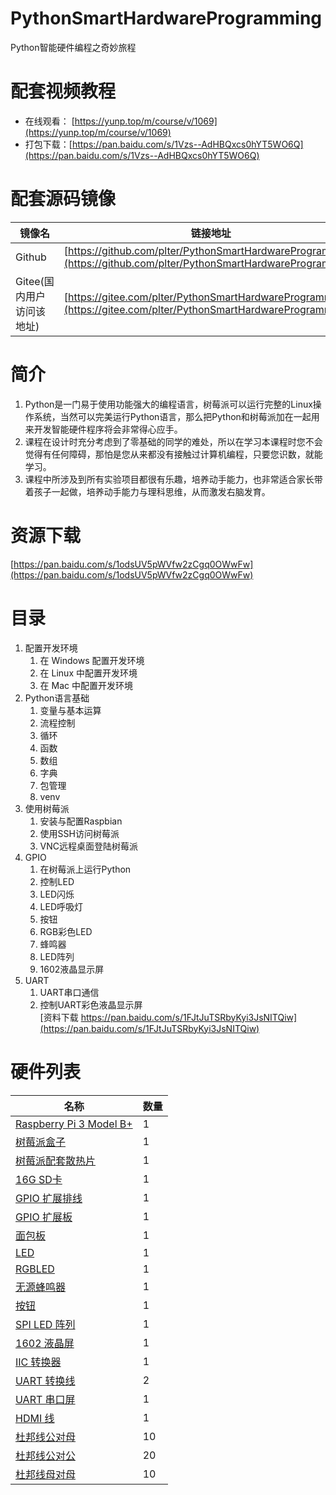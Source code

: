 # PythonSmartHardwareProgramming
Python智能硬件编程之奇妙旅程

# 配套视频教程  

* 在线观看： [https://yunp.top/m/course/v/1069](https://yunp.top/m/course/v/1069)
* 打包下载：[https://pan.baidu.com/s/1Vzs--AdHBQxcs0hYT5WO6Q](https://pan.baidu.com/s/1Vzs--AdHBQxcs0hYT5WO6Q)

# 配套源码镜像 

| 镜像名 | 链接地址 |
| --- | --- |
| Github | [https://github.com/plter/PythonSmartHardwareProgramming](https://github.com/plter/PythonSmartHardwareProgramming) |
| Gitee(国内用户访问该地址) | [https://gitee.com/plter/PythonSmartHardwareProgramming](https://gitee.com/plter/PythonSmartHardwareProgramming) |

# 简介

1. Python是一门易于使用功能强大的编程语言，树莓派可以运行完整的Linux操作系统，当然可以完美运行Python语言，那么把Python和树莓派加在一起用来开发智能硬件程序将会非常得心应手。  
2. 课程在设计时充分考虑到了零基础的同学的难处，所以在学习本课程时您不会觉得有任何障碍，那怕是您从来都没有接触过计算机编程，只要您识数，就能学习。
3. 课程中所涉及到所有实验项目都很有乐趣，培养动手能力，也非常适合家长带着孩子一起做，培养动手能力与理科思维，从而激发右脑发育。  

# 资源下载 

[https://pan.baidu.com/s/1odsUV5pWVfw2zCgq0OWwFw](https://pan.baidu.com/s/1odsUV5pWVfw2zCgq0OWwFw) 

# 目录

1. 配置开发环境 
    1. 在 Windows 配置开发环境 
    2. 在 Linux 中配置开发环境 
    3. 在 Mac 中配置开发环境 
1. Python语言基础 
    1. 变量与基本运算 
    1. 流程控制 
    1. 循环 
    2. 函数 
    2. 数组 
    2. 字典 
    3. 包管理 
    4. venv 
1. 使用树莓派 
    1. 安装与配置Raspbian 
    4. 使用SSH访问树莓派 
    5. VNC远程桌面登陆树莓派 
1. GPIO 
    1. 在树莓派上运行Python 
    1. 控制LED 
    1. LED闪烁 
    2. LED呼吸灯 
    1. 按钮 
    3. RGB彩色LED
    4. 蜂鸣器 
    2. LED阵列
    2. 1602液晶显示屏 
1. UART
    1. UART串口通信
    1. 控制UART彩色液晶显示屏   
        [资料下载 https://pan.baidu.com/s/1FJtJuTSRbyKyi3JsNITQiw](https://pan.baidu.com/s/1FJtJuTSRbyKyi3JsNITQiw)
    
# 硬件列表  

| 名称 | 数量 |
| --- | --- |
| [Raspberry Pi 3 Model B+](photos/IMG_20180908_121431.jpg) | 1 |
| [树莓派盒子](photos/IMG_20180908_160102.jpg) | 1 |
| [树莓派配套散热片](photos/IMG_20180909_072859.jpg) | 1 |
| [16G SD卡](photos/IMG_20180908_121401.jpg) | 1 |
| [GPIO 扩展排线](photos/IMG_20180908_121546.jpg) | 1 |
| [GPIO 扩展板](photos/IMG_20180908_121526.jpg) | 1 |
| [面包板](photos/IMG_20180908_121455.jpg) | 1 |
| [LED](photos/IMG_20180908_121318.jpg) | 1 |
| [RGBLED](photos/IMG_20180908_160633.jpg) | 1 |
| [无源蜂鸣器](photos/IMG_20180908_161236.jpg) | 1 |
| [按钮](photos/IMG_20180908_160431.jpg) | 1 |
| [SPI LED 阵列](photos/IMG_20180908_161339.jpg) | 1 |
| [1602 液晶屏](photos/IMG_20180908_161548.jpg) | 1 |
| [IIC 转换器](photos/IMG_20180908_161608.jpg) | 1 |
| [UART 转换线](photos/IMG_20180908_160527.jpg) | 2 |
| [UART 串口屏](photos/IMG_20180908_160249.jpg) | 1 |
| [HDMI 线](photos/IMG_20180909_074508.jpg) | 1 |
| [杜邦线公对母](photos/IMG_20180909_074943.jpg) | 10 |
| [杜邦线公对公](photos/IMG_20180909_075046.jpg) | 20 |
| [杜邦线母对母](photos/IMG_20180909_075311.jpg) | 10 |
